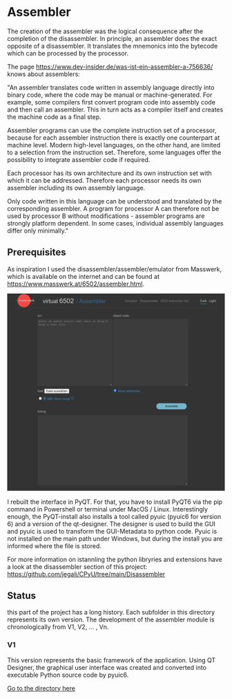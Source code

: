 # Assembler
The creation of the assembler was the logical consequence after the completion of the disassembler. In principle, an assembler does the exact opposite of a disassembler. It translates the mnemonics into the bytecode which can be processed by the processor.

The page https://www.dev-insider.de/was-ist-ein-assembler-a-756636/ knows about assemblers: 

"An assembler translates code written in assembly language directly into binary code, where the code may be manual or machine-generated. For example, some compilers first convert program code into assembly code and then call an assembler. This in turn acts as a compiler itself and creates the machine code as a final step.

Assembler programs can use the complete instruction set of a processor, because for each assembler instruction there is exactly one counterpart at machine level. Modern high-level languages, on the other hand, are limited to a selection from the instruction set. Therefore, some languages offer the possibility to integrate assembler code if required.

Each processor has its own architecture and its own instruction set with which it can be addressed. Therefore each processor needs its own assembler including its own assembly language.

Only code written in this language can be understood and translated by the corresponding assembler. A program for processor A can therefore not be used by processor B without modifications - assembler programs are strongly platform dependent. In some cases, individual assembly languages differ only minimally."

## Prerequisites
As inspiration I used the disassembler/assembler/emulator from Masswerk, which is available on the internet and can be found at https://www.masswerk.at/6502/assembler.html.

![Masswerk_Disassembler](/images/masswerk-assembler.png)

I rebuilt the interface in PyQT. For that, you have to install PyQT6 via the pip command in Powershell or terminal under MacOS / Linux. Interestingly enough, the PyQT-install also installs a tool called pyuic (pyuic6 for version 6) and a version of the qt-designer. The designer is used to build the GUI and pyuic is used to transform the GUI-Metadata to python code. Pyuic is not installed on the main path under Windows, but during the install you are informed where the file is stored.

For more information on istannling the python libryries and extensions have a look at the disassembler section of this project:
https://github.com/jegali/CPyU/tree/main/Disassembler

## Status
this part of the project has a long history. Each subfolder in this directory represents its own version. The development of the assembler module is chronologically from V1, V2, ... , Vn.

### V1
This version represents the basic framework of the application. Using QT Designer, the graphical user interface was created and converted into executable Python source code by pyuic6.

[Go to the directory here](https://github.com/jegali/CPyU/tree/main/Assembler/v1)
